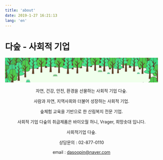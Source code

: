 ```yaml
---
title: 'about'
date: 2019-1-27 16:21:13
lang: 'en'
---
```


# 다숲 - 사회적 기업

<div align="center">

![](./topsoop.jpg)

자연, 건강, 안전, 환경을 선물하는 사회적 기업 다숲.

사람과 자연, 지역사회와 더불어 성장하는 사회적 기업.

숲체험 교육을 기반으로 한 산림복지 전문 기업.

사회적 기업 다숲의 취급제품은 바이오월 허니, Vrager, 희망솟대 입니다.

사회적기업 다숲.

상담문의 : 02-877-0110

email : dasoopin@naver.com

</div>
